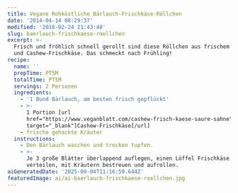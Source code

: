 ```yaml
---
title: Vegane Rohköstliche Bärlauch-Frischkäse-Röllchen
date: '2014-04-14 08:29:37'
modified: '2016-02-24 21:43:48'
slug: baerlauch-frischkaese-roellchen
excerpt: >-
  Frisch und fröhlich schnell gerollt sind diese Röllchen aus frischem Bärlauch
  und Cashew-Frischkäse. Das schmeckt nach Frühling!
recipe:
  name: ''
  prepTime: PT5M
  totalTime: PT5M
  servings: 2 Personen
  ingredients:
    - '1 Bund Bärlauch, am besten frisch gepflückt'
    - >-
      1 Portion [url
      href="https://www.veganblatt.com/cashew-frisch-kaese-saure-sahne"
      target="_blank"]Cashew-Frischkäse[/url]
    - frische gehackte Kräuter
  instructions:
    - Den Bärlauch waschen und trocken tupfen.
    - >-
      Je 3 große Blätter überlappend auflegen, einen Löffel Frischkäse darauf
      verteilen, mit Kräutern bestreuen und aufrollen.
aiGeneratedDate: '2025-09-04T11:16:59.644Z'
featuredImage: ai/ai-baerlauch-frischkaese-roellchen.jpg
---
```


